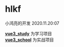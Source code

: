 # hlkf  
小鸿亮的开发 2020.11.20:07


[**vue3_study**](./vue3_study/)   为学习项目   
[**vue3_school**](./vue3_school/)  为实战项目

